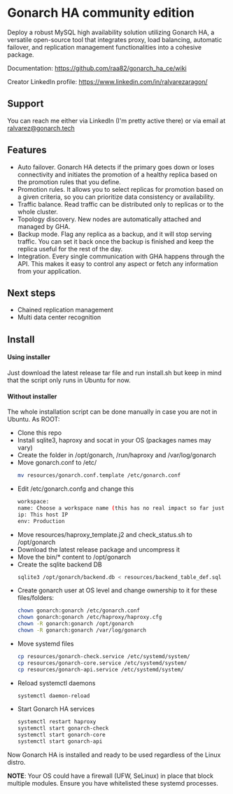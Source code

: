 # Gonarch HA community edition

Deploy a robust MySQL high availability solution utilizing Gonarch HA, a versatile open-source tool that integrates proxy, load balancing, automatic failover, and replication management functionalities into a cohesive package.

Documentation: https://github.com/raa82/gonarch_ha_ce/wiki

Creator LinkedIn profile: https://www.linkedin.com/in/ralvarezaragon/ 

## Support
You can reach me either via LinkedIn (I'm pretty active there) or via email at ralvarez@gonarch.tech

## Features
- Auto failover. Gonarch HA detects if the primary goes down or loses connectivity and initiates the promotion of a healthy replica based on the promotion rules that you define.
- Promotion rules. It allows you to select replicas for promotion based on a given criteria, so you can prioritize data consistency or availability.
- Traffic balance. Read traffic can be distributed only to replicas or to the whole cluster.
- Topology discovery. New nodes are automatically attached and managed by GHA.
- Backup mode. Flag any replica as a backup, and it will stop serving traffic. You can set it back once the backup is finished and keep the replica useful for the rest of the day.
- Integration. Every single communication with GHA happens through the API. This makes it easy to control any aspect or fetch any information from your application.

## Next steps
- Chained replication management
- Multi data center recognition
  
## Install

#### Using installer 
Just download the latest release tar file and run install.sh but keep in mind that the script only runs in Ubuntu for now.

#### Without installer
The whole installation script can be done manually in case you are not in Ubuntu. As ROOT:
* Clone this repo 
* Install sqlite3, haproxy and socat in your OS (packages names may vary)
* Create the folder in /opt/gonarch, /run/haproxy and /var/log/gonarch
* Move gonarch.conf to /etc/
  ```bash
  mv resources/gonarch.conf.template /etc/gonarch.conf
  ```
* Edit /etc/gonarch.confg and change this
  ```bash
  workspace:
  name: Choose a workspace name (this has no real impact so far just pick up anything you want)
  ip: This host IP
  env: Production
  ```
* Move resources/haproxy_template.j2 and check_status.sh to /opt/gonarch
* Download the latest release package and uncompress it
* Move the bin/* content to /opt/gonarch 
* Create the sqlite backend DB
  ```bash
  sqlite3 /opt/gonarch/backend.db < resources/backend_table_def.sql
  ```
* Create gonarch user at OS level and change ownership to it for these files/folders:
  ```bash
  chown gonarch:gonarch /etc/gonarch.conf
  chown gonarch:gonarch /etc/haproxy/haproxy.cfg
  chown -R gonarch:gonarch /opt/gonarch
  chown -R gonarch:gonarch /var/log/gonarch
  ```
* Move systemd files
  ```bash
  cp resources/gonarch-check.service /etc/systemd/system/
  cp resources/gonarch-core.service /etc/systemd/system/
  cp resources/gonarch-api.service /etc/systemd/system/
  ```
* Reload systemctl daemons
  ```bash
  systemctl daemon-reload
  ```
* Start Gonarch HA services
  ```bash
  systemctl restart haproxy
  systemctl start gonarch-check
  systemctl start gonarch-core
  systemctl start gonarch-api
  ```
Now Gonarch HA is installed and ready to be used regardless of the Linux distro.

**NOTE**: Your OS could have a firewall (UFW, SeLinux) in place that block multiple modules. Ensure you have whitelisted these systemd processes.


